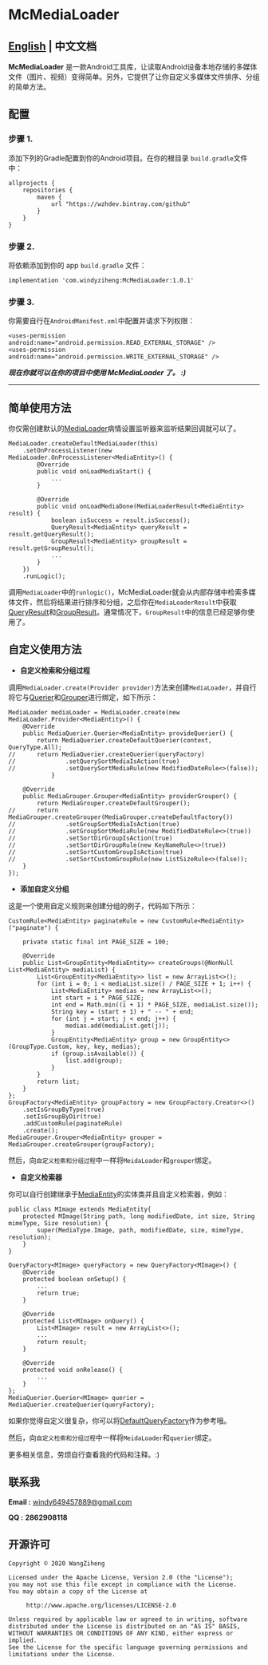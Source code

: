 # McMediaLoader

## [English][Doc_English.link] | 中文文档

**McMediaLoader** 是一款Android工具库，让读取Android设备本地存储的多媒体文件（图片、视频）变得简单。另外，它提供了让你自定义多媒体文件排序、分组的简单方法。

## 配置

### 步骤 1.

添加下列的Gradle配置到你的Android项目。在你的根目录 `build.gradle`文件中：

```
allprojects {
    repositories {
        maven {
            url "https://wzhdev.bintray.com/github"
        }
    }
}
```

### 步骤 2.

将依赖添加到你的 app `build.gradle` 文件：

```
implementation 'com.windyziheng:McMediaLoader:1.0.1'
```

### 步骤 3.

你需要自行在`AndroidManifest.xml`中配置并请求下列权限：

```
<uses-permission android:name="android.permission.READ_EXTERNAL_STORAGE" />
<uses-permission android:name="android.permission.WRITE_EXTERNAL_STORAGE" />
```

***现在你就可以在你的项目中使用 McMediaLoader 了。 :)***

------------

## 简单使用方法

你仅需创建默认的[MediaLoader][MediaLoader.java]病情设置监听器来监听结果回调就可以了。

```
MediaLoader.createDefaultMediaLoader(this)
	.setOnProcessListener(new MediaLoader.OnProcessListener<MediaEntity>() {
		@Override
		public void onLoadMediaStart() {
			...
		}

		@Override
		public void onLoadMediaDone(MediaLoaderResult<MediaEntity> result) {
			boolean isSuccess = result.isSuccess();
			QueryResult<MediaEntity> queryResult = result.getQueryResult();
			GroupResult<MediaEntity> groupResult = result.getGroupResult();
			...
		}
	})
	.runLogic();
```

调用`MediaLoader`中的`runlogic()`，McMediaLoader就会从内部存储中检索多媒体文件，然后将结果进行排序和分组，之后你在`MediaLoaderResult`中获取[QueryResult][QueryResult.java]和[GroupResult][GroupResult.java]。通常情况下，`GroupResult`中的信息已经足够你使用了。

## 自定义使用方法

- **自定义检索和分组过程**

调用`MediaLoader.create(Provider provider)`方法来创建`MediaLoader`，并自行将它与[Querier][MediaQuerier.java]和[Grouper][MediaGrouper.java]进行绑定，如下所示：

```
MediaLoader mediaLoader = MediaLoader.create(new MediaLoader.Provider<MediaEntity>() {
	@Override
	public MediaQuerier.Querier<MediaEntity> provideQuerier() {
		return MediaQuerier.createDefaultQuerier(context, QueryType.All);
//		return MediaQuerier.createQuerier(queryFactory)
//				.setQuerySortMediaIsAction(true)
//				.setQuerySortMediaRule(new ModifiedDateRule<>(false));
			}

	@Override
	public MediaGrouper.Grouper<MediaEntity> providerGrouper() {
		return MediaGrouper.createDefaultGrouper();
//		return MediaGrouper.createGrouper(MediaGrouper.createDefaultFactory())
//				.setGroupSortMediaIsAction(true)
//				.setGroupSortMediaRule(new ModifiedDateRule<>(true))
//				.setSortDirGroupIsAction(true)
//				.setSortDirGroupRule(new KeyNameRule<>(true))
//				.setSortCustomGroupIsAction(true)
//				.setSortCustomGroupRule(new ListSizeRule<>(false));
	}
});
```

- **添加自定义分组**

这是一个使用自定义规则来创建分组的例子，代码如下所示：

```
CustomRule<MediaEntity> paginateRule = new CustomRule<MediaEntity>("paginate") {

	private static final int PAGE_SIZE = 100;

	@Override
	public List<GroupEntity<MediaEntity>> createGroups(@NonNull List<MediaEntity> mediaList) {
		List<GroupEntity<MediaEntity>> list = new ArrayList<>();
		for (int i = 0; i < mediaList.size() / PAGE_SIZE + 1; i++) {
			List<MediaEntity> medias = new ArrayList<>();
			int start = i * PAGE_SIZE;
			int end = Math.min((i + 1) * PAGE_SIZE, mediaList.size());
			String key = (start + 1) + " -- " + end;
			for (int j = start; j < end; j++) {
				medias.add(mediaList.get(j));
			}
			GroupEntity<MediaEntity> group = new GroupEntity<>(GroupType.Custom, key, key, medias);
			if (group.isAvailable()) {
				list.add(group);
			}
		}
		return list;
	}
};
GroupFactory<MediaEntity> groupFactory = new GroupFactory.Creator<>()
	.setIsGroupByType(true)
	.setIsGroupByDir(true)
	.addCustomRule(paginateRule)
	.create();
MediaGrouper.Grouper<MediaEntity> grouper =  MediaGrouper.createGrouper(groupFactory);
```

然后，向`自定义检索和分组过程`中一样将`MeidaLoader`和`grouper`绑定。

- **自定义检索器**

你可以自行创建继承于[MediaEntity][MediaEntity.java]的实体类并且自定义检索器，例如：

```
public class MImage extends MediaEntity{
	protected MImage(String path, long modifiedDate, int size, String mimeType, Size resolution) {
		super(MediaType.Image, path, modifiedDate, size, mimeType, resolution);
	}
}

QueryFactory<MImage> queryFactory = new QueryFactory<MImage>() {
	@Override
	protected boolean onSetup() {
		...
		return true;
	}

	@Override
	protected List<MImage> onQuery() {
		List<MImage> result = new ArrayList<>();
		...
		return result;
	}

	@Override
	protected void onRelease() {
		...
	}
};
MediaQuerier.Querier<MImage> querier = MediaQuerier.createQuerier(queryFactory);
```

如果你觉得自定义很复杂，你可以将[DefaultQueryFactory][DefaultQueryFactory.java]作为参考哦。

然后，向`自定义检索和分组过程`中一样将`MeidaLoader`和`querier`绑定。

更多相关信息，劳烦自行查看我的代码和注释。:)

## 联系我

**Email :** windy649457889@gmail.com

**QQ :** **2862908118**

## 开源许可

```
Copyright © 2020 WangZiheng

Licensed under the Apache License, Version 2.0 (the "License");
you may not use this file except in compliance with the License.
You may obtain a copy of the License at

     http://www.apache.org/licenses/LICENSE-2.0

Unless required by applicable law or agreed to in writing, software
distributed under the License is distributed on an "AS IS" BASIS,
WITHOUT WARRANTIES OR CONDITIONS OF ANY KIND, either express or implied.
See the License for the specific language governing permissions and
limitations under the License.
```

[Doc_English.link]: https://github.com/windyziheng/McMediaLoader/blob/master/README.md
[Doc_Chinese.link]: https://github.com/windyziheng/McMediaLoader/blob/master/README_CN.md

[MediaLoader.java]: https://github.com/windyziheng/McMediaLoader/blob/master/lib/src/main/java/com/windyziheng/mcmedialoader/core/MediaLoader.java
[QueryResult.java]: https://github.com/windyziheng/McMediaLoader/blob/master/lib/src/main/java/com/windyziheng/mcmedialoader/entity/result/QueryResult.java
[GroupResult.java]: https://github.com/windyziheng/McMediaLoader/blob/master/lib/src/main/java/com/windyziheng/mcmedialoader/entity/result/GroupResult.java
[MediaQuerier.java]: https://github.com/windyziheng/McMediaLoader/blob/master/lib/src/main/java/com/windyziheng/mcmedialoader/core/MediaQuerier.java
[MediaGrouper.java]: https://github.com/windyziheng/McMediaLoader/blob/master/lib/src/main/java/com/windyziheng/mcmedialoader/core/MediaGrouper.java
[MediaEntity.java]: https://github.com/windyziheng/McMediaLoader/blob/master/lib/src/main/java/com/windyziheng/mcmedialoader/entity/media/MediaEntity.java
[DefaultQueryFactory.java]: https://github.com/windyziheng/McMediaLoader/blob/master/lib/src/main/java/com/windyziheng/mcmedialoader/query/DefaultQueryFactory.java